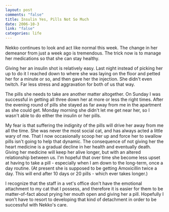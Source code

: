 ```yaml
--- 
layout: post
comments: "false"
title: Insulin Yes, Pills Not So Much
date: 2006-10-3
link: "false"
categories: life
---
```

Nekko continues to look and act like normal this week. The change in her demeanor from just a week ago is tremendous. The trick now is to manage her medications so that she can stay healthy.

Giving her an insulin shot is relatively easy. Last night instead of picking her up to do it I reached down to where she was laying on the floor and petted her for a minute or so, and then gave her the injection. She didn't even twitch. Far less stress and aggravation for both of us that way.

The pills she needs to take are another matter altogether. On Sunday I was successful in getting all three down her at more or less the right times. After the evening round of pills she stayed as far away from me in the apartment as she could get. Monday morning she didn't let me get near her, so I wasn't able to do either the insulin or her pills.

My fear is that suffering the indignity of the pills will drive her away from me all the time. She was never the most social cat, and has always acted a little wary of me. That I now occasionally scoop her up and force her to swallow pills isn't going to help that dynamic. The consequence of not giving her the heart medicine is a gradual decline in her health and eventually death. Giving her medicine will keep her alive longer, but with an altered relationship between us. I'm hopeful that over time she become less upset at having to take a pill - especially when I am down to the long-term, once a day routine. (At present she is supposed to be getting Amoxicillin twice a day. This will end after 10 days or 20 pills - which ever takes longer.)

I recognize that the staff in a vet's office don't have the emotional attachment to my cat that I possess, and therefore it is easier for them to be matter-of-fact about prying her mouth open and giving her a pill. Hopefully I won't have to resort to developing that kind of detachment in order to be successful with Nekko's care.
